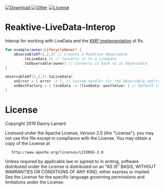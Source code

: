 [ ![Download](https://api.bintray.com/packages/lamartio/maven/Reaktive-LiveData-Interop/images/download.svg) ](https://bintray.com/lamartio/maven/Reaktive-LiveData-Interop/_latestVersion)
[![Gitter](https://badges.gitter.im/LiveDataUtils/Reaktive-LiveData-Interop.svg)](https://gitter.im/LiveDataUtils/Reaktive-LiveData-Interop?utm_source=badge&utm_medium=badge&utm_campaign=pr-badge)
[![License](https://img.shields.io/hexpm/l/plug.svg)](https://www.apache.org/licenses/LICENSE-2.0)
# Reaktive-LiveData-Interop
Interop for working with LiveData and the [KMP implementation](https://github.com/badoo/Reaktive) of Rx.


``` Kotlin
fun example(owner:LifecycleOwner) {
    observableOf(1,2,3) // Creates a Reaktive Observable
        .toLiveData () // Converts it to a LiveData
        .toObservable(owner) // Converts it back to an Observable
}

observableOf(1,2,3).toLiveData(
    onError = { error -> }, // custom handler for the Observable.onError
    onNextFactory = { liveData -> (liveData::postValue) } // Default is liveData::setValue
)

```
# License
   Copyright 2019 Danny Lamarti

   Licensed under the Apache License, Version 2.0 (the "License");
   you may not use this file except in compliance with the License.
   You may obtain a copy of the License at

       http://www.apache.org/licenses/LICENSE-2.0

   Unless required by applicable law or agreed to in writing, software
   distributed under the License is distributed on an "AS IS" BASIS,
   WITHOUT WARRANTIES OR CONDITIONS OF ANY KIND, either express or implied.
   See the License for the specific language governing permissions and
   limitations under the License.
